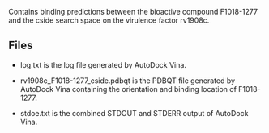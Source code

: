 Contains binding predictions between the bioactive compound F1018-1277 and the cside search space on the virulence factor rv1908c.

## Files

- log.txt is the log file generated by AutoDock Vina.

- rv1908c_F1018-1277_cside.pdbqt is the PDBQT file generated by AutoDock Vina containing the orientation and binding location of F1018-1277.

- stdoe.txt is the combined STDOUT and STDERR output of AutoDock Vina.

